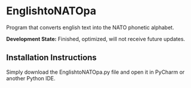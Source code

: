 # EnglishtoNATOpa
Program that converts english text into the NATO phonetic alphabet.

**Development State:** Finished, optimized, will not receive future updates. <br/>

## Installation Instructions
Simply download the EnglishtoNATOpa.py file and open it in PyCharm or another Python IDE.
